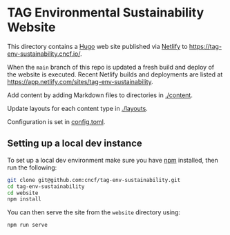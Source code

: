 # TAG Environmental Sustainability Website

This directory contains a [Hugo](https://gohugo.io) web site published via [Netlify](https://www.netlify.com/) to <https://tag-env-sustainability.cncf.io/>.

When the `main` branch of this repo is updated a fresh build and deploy of the website is executed. Recent Netlify builds and deployments are listed at <https://app.netlify.com/sites/tag-env-sustainability>.

Add content by adding Markdown files to directories in [./content](./content).

Update layouts for each content type in [./layouts](./layouts/).

Configuration is set in [config.toml](./config.toml).

## Setting up a local dev instance

To set up a local dev environment make sure you have [npm](https://www.npmjs.com/) installed, then run the following:

```sh
git clone git@github.com:cncf/tag-env-sustainability.git
cd tag-env-sustainability
cd website
npm install
```

You can then serve the site from the `website` directory using:

```sh
npm run serve
```
